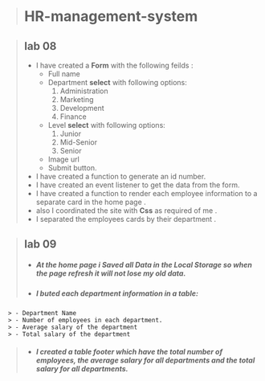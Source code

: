 > # HR-management-system

> ## lab 08
> - I have created a **Form** with the following feilds :
>     - Full name
>     - Department **select** with following options:
>         1. Administration
>         1. Marketing
>         1. Development 
>         1. Finance
>      - Level **select** with following options:
>         1. Junior
>         1. Mid-Senior
>         1. Senior
>    - Image url
>    - Submit button.
> - I have created a function to generate an id number.
> - I have created an event listener to get the data from the form.
> - I have created a function to render each employee information to a separate card in the home page .
> - also I coordinated the site with **Css** as required of me .
> - I separated the employees cards by their department .

> ## lab 09 
> - ##### At the home page i Saved all Data in the Local Storage so when the page refresh it will not lose my old data.
> - ##### I buted each department information in a table:
     > - Department Name
     > - Number of employees in each department.
     > - Average salary of the department
     > - Total salary of the department
> - ##### I created a table footer which have the total number of employees, the average salary for all departments and the total salary for all departments.